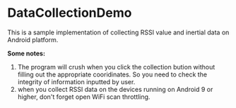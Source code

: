# DataCollectionDemo
This is a sample implementation of collecting RSSI value and inertial data on Android platform.   

**Some notes:**   
1. The program will crush when you click the collection bution without filling out the 
appropriate cooridinates. So you need to check the integrity of information inputted by user.
2. when you collect RSSI data on the devices running on Android 9 or higher, don't forget
open WiFi scan throttling.    
